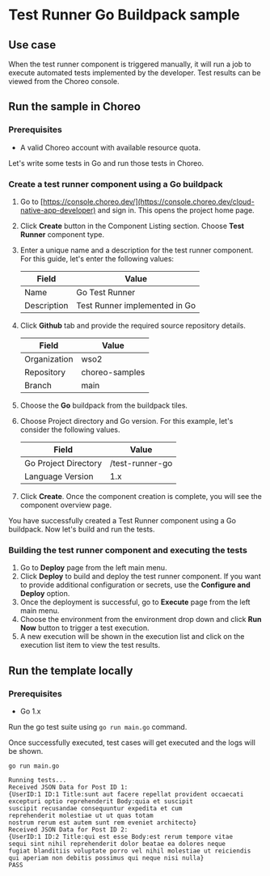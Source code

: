# Test Runner Go Buildpack sample

## Use case

When the test runner component is triggered manually, it will run a job to execute automated tests implemented by the developer. Test results can be viewed from the Choreo console.

## Run the sample in Choreo

### Prerequisites

- A valid Choreo account with available resource quota.

Let's write some tests in Go and run those tests in Choreo.

### Create a test runner component using a Go buildpack

1. Go to [https://console.choreo.dev/](https://console.choreo.dev/cloud-native-app-developer) and sign in. This opens the project home page.
2. Click **Create** button in the Component Listing section. Choose **Test Runner** component type.
3. Enter a unique name and a description for the test runner component. For this guide, let's enter the following values:

   | Field       | Value                         |
   | ----------- | ----------------------------- |
   | Name        | Go Test Runner                |
   | Description | Test Runner implemented in Go |

4. Click **Github** tab and provide the required source repository details.

   | Field        | Value          |
   | ------------ | -------------- |
   | Organization | wso2           |
   | Repository   | choreo-samples |
   | Branch       | main           |

5. Choose the **Go** buildpack from the buildpack tiles.
6. Choose Project directory and Go version. For this example, let's consider the following values.

   | Field                | Value           |
   | -------------------- | --------------- |
   | Go Project Directory | /test-runner-go |
   | Language Version     | 1.x             |

7. Click **Create**. Once the component creation is complete, you will see the component overview page.

You have successfully created a Test Runner component using a Go buildpack. Now let's build and run the tests.

### Building the test runner component and executing the tests

1. Go to **Deploy** page from the left main menu.
2. Click **Deploy** to build and deploy the test runner component. If you want to provide additional configuration or secrets, use the **Configure and Deploy** option.
3. Once the deployment is successful, go to **Execute** page from the left main menu.
4. Choose the environment from the environment drop down and click **Run Now** button to trigger a test execution.
5. A new execution will be shown in the execution list and click on the execution list item to view the test results.

## Run the template locally

### Prerequisites

- Go 1.x

Run the go test suite using `go run main.go` command.

Once successfully executed, test cases will get executed and the logs will be shown.

```
go run main.go

Running tests...
Received JSON Data for Post ID 1:
{UserID:1 ID:1 Title:sunt aut facere repellat provident occaecati excepturi optio reprehenderit Body:quia et suscipit
suscipit recusandae consequuntur expedita et cum
reprehenderit molestiae ut ut quas totam
nostrum rerum est autem sunt rem eveniet architecto}
Received JSON Data for Post ID 2:
{UserID:1 ID:2 Title:qui est esse Body:est rerum tempore vitae
sequi sint nihil reprehenderit dolor beatae ea dolores neque
fugiat blanditiis voluptate porro vel nihil molestiae ut reiciendis
qui aperiam non debitis possimus qui neque nisi nulla}
PASS
```
